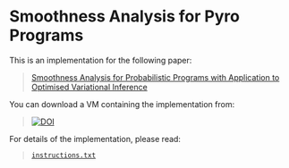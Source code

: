 # Smoothness Analysis for Pyro Programs

This is an implementation for the following paper:
> [Smoothness Analysis for Probabilistic Programs with Application to Optimised Variational Inference](https://arxiv.org/abs/2208.10530)

You can download a VM containing the implementation from:
> [![DOI](https://zenodo.org/badge/DOI/10.5281/zenodo.7246597.svg)](https://doi.org/10.5281/zenodo.7246597)

For details of the implementation, please read:
> [`instructions.txt`](instructions.txt)
